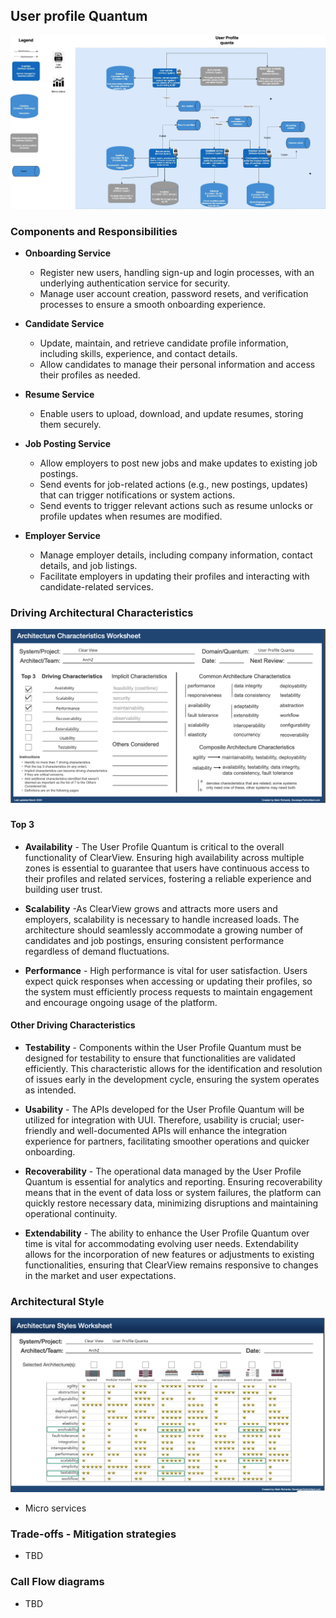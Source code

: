 ## User profile Quantum

![Image](/assets/C2_user_quanta.jpg)

### Components and Responsibilities

- **Onboarding Service**

  - Register new users, handling sign-up and login processes, with an underlying authentication service for security.
  - Manage user account creation, password resets, and verification processes to ensure a smooth onboarding experience.

- **Candidate Service**

  - Update, maintain, and retrieve candidate profile information, including skills, experience, and contact details.
  - Allow candidates to manage their personal information and access their profiles as needed.

- **Resume Service**

  - Enable users to upload, download, and update resumes, storing them securely.

- **Job Posting Service**

  - Allow employers to post new jobs and make updates to existing job postings.
  - Send events for job-related actions (e.g., new postings, updates) that can trigger notifications or system actions.
  - Send events to trigger relevant actions such as resume unlocks or profile updates when resumes are modified.

- **Employer Service**

  - Manage employer details, including company information, contact details, and job listings.
  - Facilitate employers in updating their profiles and interacting with candidate-related services.

### Driving Architectural Characteristics

![Image](/assets/user-profile-arch-char-worksheet.png)

#### Top 3

- **Availability** - The User Profile Quantum is critical to the overall functionality of ClearView. Ensuring high availability across multiple zones is essential to guarantee that users have continuous access to their profiles and related services, fostering a reliable experience and building user trust.

- **Scalability** -As ClearView grows and attracts more users and employers, scalability is necessary to handle increased loads. The architecture should seamlessly accommodate a growing number of candidates and job postings, ensuring consistent performance regardless of demand fluctuations.

- **Performance** - High performance is vital for user satisfaction. Users expect quick responses when accessing or updating their profiles, so the system must efficiently process requests to maintain engagement and encourage ongoing usage of the platform.

#### Other Driving Characteristics

- **Testability** - Components within the User Profile Quantum must be designed for testability to ensure that functionalities are validated efficiently. This characteristic allows for the identification and resolution of issues early in the development cycle, ensuring the system operates as intended.

- **Usability** - The APIs developed for the User Profile Quantum will be utilized for integration with UUI. Therefore, usability is crucial; user-friendly and well-documented APIs will enhance the integration experience for partners, facilitating smoother operations and quicker onboarding.

- **Recoverability** - The operational data managed by the User Profile Quantum is essential for analytics and reporting. Ensuring recoverability means that in the event of data loss or system failures, the platform can quickly restore necessary data, minimizing disruptions and maintaining operational continuity.

- **Extendability** - The ability to enhance the User Profile Quantum over time is vital for accommodating evolving user needs. Extendability allows for the incorporation of new features or adjustments to existing functionalities, ensuring that ClearView remains responsive to changes in the market and user expectations.

### Architectural Style

![Image](/assets/user-profile-arch-style-worksheet.png)

- Micro services

### Trade-offs - Mitigation strategies

- TBD

### Call Flow diagrams

- TBD
